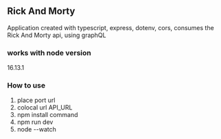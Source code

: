 
## Rick And Morty

Application created with typescript, express, dotenv, cors, consumes the Rick And Morty api, using graphQL

### works with node version
16.13.1

### How to use
1. place port url
2. colocal url API_URL
3. npm install command
4. npm run dev
5. node --watch